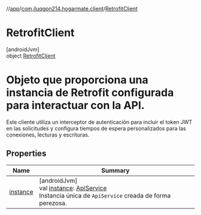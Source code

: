 //[app](../../../index.md)/[com.jluqgon214.hogarmate.client](../index.md)/[RetrofitClient](index.md)

# RetrofitClient

[androidJvm]\
object [RetrofitClient](index.md)

# Objeto que proporciona una instancia de Retrofit configurada para interactuar con la API.

Este cliente utiliza un interceptor de autenticación para incluir el token JWT en las solicitudes y configura tiempos de espera personalizados para las conexiones, lecturas y escrituras.

## Properties

| Name | Summary |
|---|---|
| [instance](instance.md) | [androidJvm]<br>val [instance](instance.md): [ApiService](../../com.jluqgon214.hogarmate.service/-api-service/index.md)<br>Instancia única de `ApiService` creada de forma perezosa. |
